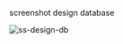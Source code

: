 screenshot design database

![ss-design-db](https://user-images.githubusercontent.com/37984552/227584658-fa697f05-fa69-4fe1-9d4f-babfe93423a4.png)
